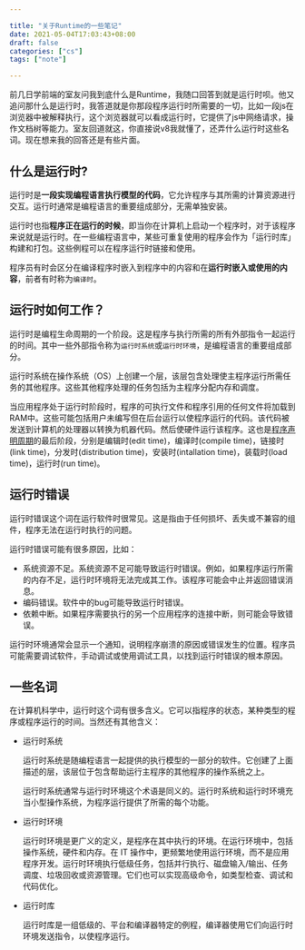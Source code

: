 ```yaml
---

title: "关于Runtime的一些笔记"
date: 2021-05-04T17:03:43+08:00
draft: false
categories: ["cs"]
tags: ["note"]

---
```


前几日学前端的室友问我到底什么是Runtime，我随口回答到就是运行时呗。他又追问那什么是运行时，我答道就是你那段程序运行时所需要的一切，比如一段js在浏览器中被解释执行，这个浏览器就可以看成运行时，它提供了js中网络请求，操作文档树等能力。室友回道就这，你直接说v8我就懂了，还弄什么运行时这些名词。现在想来我的回答还是有些片面。

<!--more-->

## 什么是运行时?

运行时是**一段实现编程语言执行模型的代码**，它允许程序与其所需的计算资源进行交互。运行时通常是编程语言的重要组成部分，无需单独安装。

运行时也指**程序正在运行的时候**，即当你在计算机上启动一个程序时，对于该程序来说就是运行时。在一些编程语言中，某些可重复使用的程序会作为「运行时库」构建和打包。这些例程可以在程序运行时链接和使用。

程序员有时会区分在编译程序时嵌入到程序中的内容和在**运行时嵌入或使用的内容**，前者有时称为`编译时`。

## 运行时如何工作？

运行时是编程生命周期的一个阶段。这是程序与执行所需的所有外部指令一起运行的时间。其中一些外部指令称为`运行时系统`或`运行时环境`，是编程语言的重要组成部分。

运行时系统在操作系统（OS）上创建一个层，该层包含处理使主程序运行所需任务的其他程序。这些其他程序处理的任务包括为主程序分配内存和调度。

当应用程序处于运行时阶段时，程序的可执行文件和程序引用的任何文件将加载到RAM中。这些可能包括用户未编写但在后台运行以使程序运行的代码。该代码被发送到计算机的处理器以转换为机器代码。然后使硬件运行该程序。这也是[程序声明周期](https://en.wikipedia.org/wiki/Program_lifecycle_phase)的最后阶段，分别是编辑时(edit time)，编译时(compile time)，链接时(link time)，分发时(distribution time)，安装时(intallation time)，装载时(load time)，运行时(run time)。

## 运行时错误

运行时错误这个词在运行软件时很常见。这是指由于任何损坏、丢失或不兼容的组件，程序无法在运行时执行的问题。

运行时错误可能有很多原因，比如：

+ 系统资源不足。系统资源不足可能导致运行时错误。例如，如果程序运行所需的内存不足，运行时环境将无法完成其工作。该程序可能会中止并返回错误消息。
+  编码错误。软件中的bug可能导致运行时错误。
+ 依赖中断。如果程序需要执行的另一个应用程序的连接中断，则可能会导致错误。

运行时环境通常会显示一个通知，说明程序崩溃的原因或错误发生的位置。程序员可能需要调试软件，手动调试或使用调试工具，以找到运行时错误的根本原因。

## 一些名词

在计算机科学中，运行时这个词有很多含义。它可以指程序的状态，某种类型的程序或程序运行的时间。当然还有其他含义：

+ 运行时系统

  运行时系统是随编程语言一起提供的执行模型的一部分的软件。它创建了上面描述的层，该层位于包含帮助运行主程序的其他程序的操作系统之上。

  运行时系统通常与运行时环境这个术语是同义的。运行时系统和运行时环境充当小型操作系统，为程序运行提供了所需的每个功能。

+ 运行时环境

  运行时环境是更广义的定义，是程序在其中执行的环境。在运行环境中，包括操作系统，硬件和内存。在 IT 操作中，更频繁地使用运行环境，而不是应用程序开发。运行时环境执行低级任务，包括并行执行、磁盘输入/输出、任务调度、垃圾回收或资源管理。它们也可以实现高级命令，如类型检查、调试和代码优化。

+ 运行时库

  运行时库是一组低级的、平台和编译器特定的例程，编译器使用它们向运行时环境发送指令，以使程序运行。

